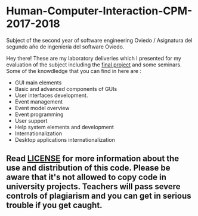 # Human-Computer-Interaction-CPM-2017-2018
Subject of the second year of software engineering Oviedo / Asignatura del segundo año de ingeniería del software Oviedo.

Hey there!
These are my laboratory deliveries which I presented for my evaluation of the subject including the [final project](https://github.com/Niobe93/Human-Computer-Interaction-CPM-2017-2018/blob/master/ModuloDePracticasUO238096.zip) and some seminars.
Some of the knowdledge that you can find in here are : <br />

- GUI main elements
- Basic and advanced components of GUIs 
- User interfaces development.
- Event management
- Event model overview
- Event programming
- User support
- Help system elements and development
- Internationalization
- Desktop applications internationalization



## __**Read [LICENSE](https://github.com/Niobe93/Human-Computer-Interaction-CPM-2017-2018/edit/master/LICENSE) for more information about the use and distribution of this code. Please be aware that it's not allowed to copy code in university projects. Teachers will pass severe controls of plagiarism and you can get in serious trouble if you get caught.**__
